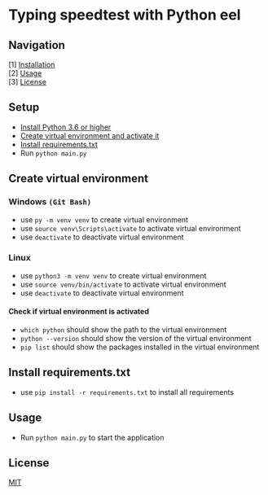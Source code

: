 # Typing speedtest with Python eel

## Navigation
[1] [Installation](#installation)  
[2] [Usage](#usage)  
[3] [License](#license)

## Setup
- [Install Python 3.6 or higher](https://www.python.org/downloads/)
- [Create virtual environment and activate it](#create-virtual-environment)
- [Install requirements.txt](#install-requirements)
- Run `python main.py`

## Create virtual environment
### Windows `(Git Bash)`
- use `py -m venv venv` to create virtual environment
- use `source venv\Scripts\activate` to activate virtual environment
- use `deactivate` to deactivate virtual environment

### Linux
- use `python3 -m venv venv` to create virtual environment
- use `source venv/bin/activate` to activate virtual environment
- use `deactivate` to deactivate virtual environment

#### Check if virtual environment is activated
- `which python` should show the path to the virtual environment
- `python --version` should show the version of the virtual environment
- `pip list` should show the packages installed in the virtual environment

## Install requirements.txt
- use `pip install -r requirements.txt` to install all requirements

## Usage
- Run `python main.py` to start the application

## License
[MIT](https://choosealicense.com/licenses/mit/)